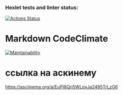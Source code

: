 ### Hexlet tests and linter status:

[![Actions Status](https://github.com/gostyukhin/frontend-project-44/actions/workflows/hexlet-check.yml/badge.svg)](https://github.com/gostyukhin/frontend-project-44/actions)

# Markdown CodeClimate

[![Maintainability](https://api.codeclimate.com/v1/badges/232c0a062de611a160f9/maintainability)](https://codeclimate.com/github/gostyukhin/frontend-project-44/maintainability)

# ссылка на аскинему

https://asciinema.org/a/EuPI8Qri5WLpxJa2495TrLzG6
